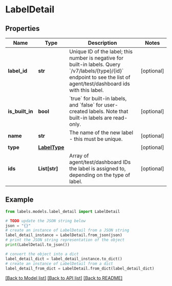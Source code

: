 # LabelDetail


## Properties

Name | Type | Description | Notes
------------ | ------------- | ------------- | -------------
**label_id** | **str** | Unique ID of the label; this number is negative for built-in labels. Query &#x60;/v7/labels/{type}/{id}&#x60; endpoint to see the list of agent/test/dashboard ids with this label.  | [optional] 
**is_built_in** | **bool** | &#x60;true&#x60; for built-in labels, and &#x60;false&#x60; for user-created labels. Note that built-in labels are read-only.  | [optional] 
**name** | **str** | The name of the new label - this must be unique. | [optional] 
**type** | [**LabelType**](LabelType.md) |  | [optional] 
**ids** | **List[str]** | Array of agent/test/dashboard IDs the label is assigned to, depending on the type of label. | [optional] 

## Example

```python
from labels.models.label_detail import LabelDetail

# TODO update the JSON string below
json = "{}"
# create an instance of LabelDetail from a JSON string
label_detail_instance = LabelDetail.from_json(json)
# print the JSON string representation of the object
print(LabelDetail.to_json())

# convert the object into a dict
label_detail_dict = label_detail_instance.to_dict()
# create an instance of LabelDetail from a dict
label_detail_from_dict = LabelDetail.from_dict(label_detail_dict)
```
[[Back to Model list]](../README.md#documentation-for-models) [[Back to API list]](../README.md#documentation-for-api-endpoints) [[Back to README]](../README.md)


